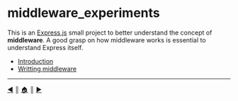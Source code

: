 # middleware_experiments
This is an [Express.js][1] small project to better understand the concept of **middleware**. A good grasp on how middleware works is essential to understand Express itself.

* [Introduction][l1]
* [Writting middleware][l2]


---
[:arrow_backward:][back] ║ [:house:][home] ║ [:arrow_forward:][next]

<!-- navigation -->
[home]: #
[back]: #
[next]: README/intro.md

<!-- links -->
[1]: http://expressjs.com/en/index.html

<!-- menu -->
[l1]: README/intro.md
[l2]: README/middleware.md

